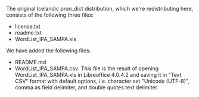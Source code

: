 The original Icelandic pron_dict distribution, which we're
redistributing here, consists of the following three files:

* license.txt
* readme.txt
* WordList_IPA_SAMPA.xls

We have added the following files:

* README.md
* WordList_IPA_SAMPA.csv: This file is the result of opening
WordList_IPA_SAMPA.xls in Libreoffice 4.0.4.2 and saving it in "Text
CSV" format with default options, i.e. character set "Unicode (UTF-8)",
comma as field delimiter, and double quotes text delimiter.
